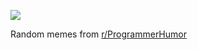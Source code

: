 ![](https://preview.redd.it/u790ql3k23re1.png?width=640&crop=smart&auto=webp&s=3fa4e33d793cbd7131dd942344447bfeec77ffad)

 Random memes from [r/ProgrammerHumor](https://www.reddit.com/r/ProgrammerHumor/)
